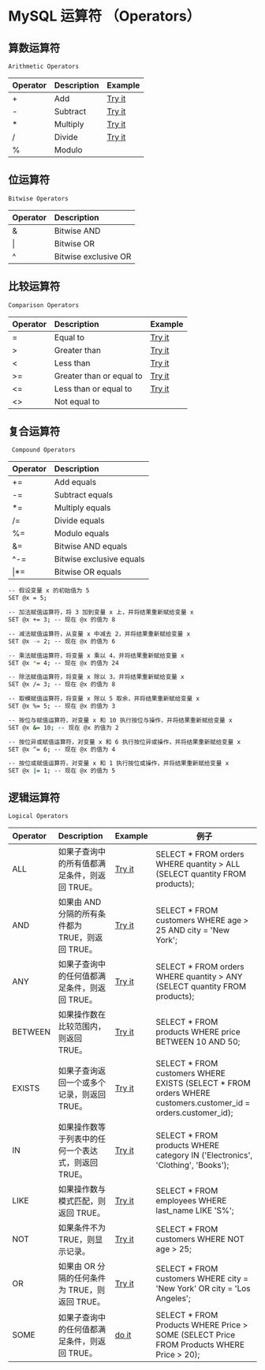 # MySQL 运算符 （Operators）

## 算数运算符

`Arithmetic Operators`

| Operator | Description | Example                                                                            |
| :------- | :---------- | :--------------------------------------------------------------------------------- |
| +        | Add         | [Try it](https://www.w3schools.com/mysql/trymysql.asp?filename=trysql_op_add)      |
| -        | Subtract    | [Try it](https://www.w3schools.com/mysql/trymysql.asp?filename=trysql_op_subtract) |
| \*       | Multiply    | [Try it](https://www.w3schools.com/mysql/trymysql.asp?filename=trysql_op_multiply) |
| /        | Divide      | [Try it](https://www.w3schools.com/mysql/trymysql.asp?filename=trysql_op_divide)   |
| %        | Modulo      |                                                                                    |

## 位运算符

`Bitwise Operators`

| Operator | Description          |
| :------- | :------------------- |
| &        | Bitwise AND          |
| \|       | Bitwise OR           |
| ^        | Bitwise exclusive OR |

## 比较运算符

`Comparison Operators`

| Operator | Description              | Example                                                                                 |
| :------- | :----------------------- | :-------------------------------------------------------------------------------------- |
| =        | Equal to                 | [Try it](https://www.w3schools.com/mysql/trymysql.asp?filename=trysql_op_equal_to)      |
| >        | Greater than             | [Try it](https://www.w3schools.com/mysql/trymysql.asp?filename=trysql_op_greater_than)  |
| <        | Less than                | [Try it](https://www.w3schools.com/mysql/trymysql.asp?filename=trysql_op_less_than)     |
| >=       | Greater than or equal to | [Try it](https://www.w3schools.com/mysql/trymysql.asp?filename=trysql_op_greater_than2) |
| <=       | Less than or equal to    | [Try it](https://www.w3schools.com/mysql/trymysql.asp?filename=trysql_op_less_than2)    |
| <>       | Not equal to             |                                                                                         |

## 复合运算符

` Compound Operators`

| Operator | Description              |
| :------- | :----------------------- |
| +=       | Add equals               |
| -=       | Subtract equals          |
| \*=      | Multiply equals          |
| /=       | Divide equals            |
| %=       | Modulo equals            |
| &=       | Bitwise AND equals       |
| ^-=      | Bitwise exclusive equals |
| \|\*=    | Bitwise OR equals        |

```bash
-- 假设变量 x 的初始值为 5
SET @x = 5;

-- 加法赋值运算符，将 3 加到变量 x 上，并将结果重新赋给变量 x
SET @x += 3; -- 现在 @x 的值为 8

-- 减法赋值运算符，从变量 x 中减去 2，并将结果重新赋给变量 x
SET @x -= 2; -- 现在 @x 的值为 6

-- 乘法赋值运算符，将变量 x 乘以 4，并将结果重新赋给变量 x
SET @x *= 4; -- 现在 @x 的值为 24

-- 除法赋值运算符，将变量 x 除以 3，并将结果重新赋给变量 x
SET @x /= 3; -- 现在 @x 的值为 8

-- 取模赋值运算符，将变量 x 除以 5 取余，并将结果重新赋给变量 x
SET @x %= 5; -- 现在 @x 的值为 3

-- 按位与赋值运算符，对变量 x 和 10 执行按位与操作，并将结果重新赋给变量 x
SET @x &= 10; -- 现在 @x 的值为 2

-- 按位异或赋值运算符，对变量 x 和 6 执行按位异或操作，并将结果重新赋给变量 x
SET @x ^= 6; -- 现在 @x 的值为 4

-- 按位或赋值运算符，对变量 x 和 1 执行按位或操作，并将结果重新赋给变量 x
SET @x |= 1; -- 现在 @x 的值为 5

```

## 逻辑运算符

`Logical Operators`

| Operator | Description                                         | Example                                                      | 例子                                                         |
| :------- | :-------------------------------------------------- | :----------------------------------------------------------- | ------------------------------------------------------------ |
| ALL      | 如果子查询中的所有值都满足条件，则返回 TRUE。       | [Try it](https://www.w3schools.com/mysql/trymysql.asp?filename=trysql_op_all) | SELECT * FROM orders WHERE quantity > ALL (SELECT quantity FROM products); |
| AND      | 如果由 AND 分隔的所有条件都为 TRUE，则返回 TRUE。   | [Try it](https://www.w3schools.com/mysql/trymysql.asp?filename=trysql_op_and) | SELECT * FROM customers WHERE age > 25 AND city = 'New York'; |
| ANY      | 如果子查询中的任何值都满足条件，则返回 TRUE。       | [Try it](https://www.w3schools.com/mysql/trymysql.asp?filename=trysql_op_any) | SELECT * FROM orders WHERE quantity > ANY (SELECT quantity FROM products); |
| BETWEEN  | 如果操作数在比较范围内，则返回 TRUE。               | [Try it](https://www.w3schools.com/mysql/trymysql.asp?filename=trysql_op_between) | SELECT * FROM products WHERE price BETWEEN 10 AND 50;        |
| EXISTS   | 如果子查询返回一个或多个记录，则返回 TRUE。         | [Try it](https://www.w3schools.com/mysql/trymysql.asp?filename=trysql_op_exists) | SELECT * FROM customers WHERE EXISTS (SELECT * FROM orders WHERE customers.customer_id = orders.customer_id); |
| IN       | 如果操作数等于列表中的任何一个表达式，则返回 TRUE。 | [Try it](https://www.w3schools.com/mysql/trymysql.asp?filename=trysql_op_in) | SELECT * FROM products WHERE category IN ('Electronics', 'Clothing', 'Books'); |
| LIKE     | 如果操作数与模式匹配，则返回 TRUE。                 | [Try it](https://www.w3schools.com/mysql/trymysql.asp?filename=trysql_op_like) | SELECT * FROM employees WHERE last_name LIKE 'S%';           |
| NOT      | 如果条件不为 TRUE，则显示记录。                     | [Try it](https://www.w3schools.com/mysql/trymysql.asp?filename=trysql_op_not) | SELECT * FROM customers WHERE NOT age > 25;                  |
| OR       | 如果由 OR 分隔的任何条件为 TRUE，则返回 TRUE。      | [Try it](https://www.w3schools.com/mysql/trymysql.asp?filename=trysql_op_or) | SELECT * FROM customers WHERE city = 'New York' OR city = 'Los Angeles'; |
| SOME     | 如果子查询中的任何值都满足条件，则返回 TRUE。       | [do it](https://www.w3schools.com/mysql/trymysql.asp?filename=trysql_op_some) | SELECT * FROM Products WHERE Price > SOME (SELECT Price FROM Products WHERE Price > 20); |

